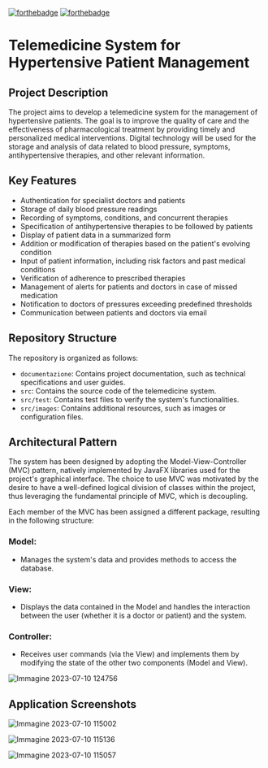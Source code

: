 [![forthebadge](https://forthebadge.com/images/badges/made-with-java.svg)](https://forthebadge.com) [![forthebadge](https://forthebadge.com/images/badges/uses-css.svg)](https://forthebadge.com)
# Telemedicine System for Hypertensive Patient Management

## Project Description
The project aims to develop a telemedicine system for the management of hypertensive patients. The goal is to improve the quality of care and the effectiveness of pharmacological treatment by providing timely and personalized medical interventions. Digital technology will be used for the storage and analysis of data related to blood pressure, symptoms, antihypertensive therapies, and other relevant information.

## Key Features

- Authentication for specialist doctors and patients
- Storage of daily blood pressure readings
- Recording of symptoms, conditions, and concurrent therapies
- Specification of antihypertensive therapies to be followed by patients
- Display of patient data in a summarized form
- Addition or modification of therapies based on the patient's evolving condition
- Input of patient information, including risk factors and past medical conditions
- Verification of adherence to prescribed therapies
- Management of alerts for patients and doctors in case of missed medication
- Notification to doctors of pressures exceeding predefined thresholds
- Communication between patients and doctors via email

## Repository Structure
The repository is organized as follows:

- `documentazione`: Contains project documentation, such as technical specifications and user guides.
- `src`: Contains the source code of the telemedicine system.
- `src/test`: Contains test files to verify the system's functionalities.
- `src/images`: Contains additional resources, such as images or configuration files.

## Architectural Pattern

The system has been designed by adopting the Model-View-Controller (MVC) pattern, natively implemented by JavaFX libraries used for the project's graphical interface. The choice to use MVC was motivated by the desire to have a well-defined logical division of classes within the project, thus leveraging the fundamental principle of MVC, which is decoupling.

Each member of the MVC has been assigned a different package, resulting in the following structure:

### Model:
- Manages the system's data and provides methods to access the database.

### View:
- Displays the data contained in the Model and handles the interaction between the user (whether it is a doctor or patient) and the system.

### Controller:
- Receives user commands (via the View) and implements them by modifying the state of the other two components (Model and View).

![Immagine 2023-07-10 124756](https://github.com/emmekappaa/Hypertensive_Patients/assets/94229712/33f8151e-4540-410a-8557-59fc4c0c9325)


## Application Screenshots

![Immagine 2023-07-10 115002](https://github.com/emmekappaa/Pazienti_Ipertesi/assets/94229712/34be1b99-1bb7-465d-bca0-062eed62aab3)

![Immagine 2023-07-10 115136](https://github.com/emmekappaa/Pazienti_Ipertesi/assets/94229712/c35a7136-2bd8-4083-86b1-6de7ae9ac5c8)

![Immagine 2023-07-10 115057](https://github.com/emmekappaa/Pazienti_Ipertesi/assets/94229712/e20eb1f0-86ca-41e7-9476-ebc7029cf9d1)
